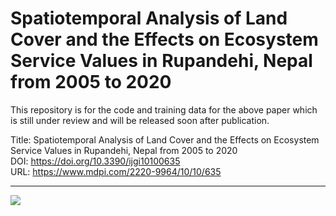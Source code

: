 # Spatiotemporal Analysis of Land Cover and the Effects on Ecosystem Service Values in Rupandehi, Nepal from 2005 to 2020

This repository is for the code and training data for the above paper which is still under review and will be released soon after publication. </br>

Title: Spatiotemporal Analysis of Land Cover and the Effects on Ecosystem Service Values in Rupandehi, Nepal from 2005 to 2020 </br>
DOI: https://doi.org/10.3390/ijgi10100635 </br>
URL: https://www.mdpi.com/2220-9964/10/10/635 </br>

___

<img src="https://github.com/wagle1996/Landcover-mapping-CoG-ESV/blob/main/ijgi-10-00635-ag.png" width="auto" height="auto">

